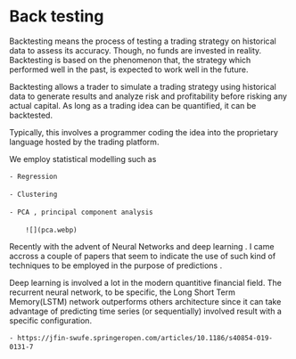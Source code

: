 

# Back testing 

Backtesting means the process of testing a trading strategy on historical data to assess its accuracy.
Though, no funds are invested in reality. Backtesting is based on the phenomenon that, the strategy
which performed well in the past, is expected to work well in the future. 

Backtesting allows a trader to simulate a trading strategy using historical data to generate results and analyze risk and profitability before risking any actual capital. As long as a trading idea can be quantified, it can be
backtested. 

Typically, this involves a programmer coding the idea into the proprietary language
hosted by the trading platform.

We employ statistical modelling such as 

    - Regression 

    - Clustering 

    - PCA , principal component analysis 

        ![](pca.webp)


Recently with the advent of Neural Networks and deep learning . I came accross a couple of papers that seem to indicate the use of such kind of techniques to be employed in the purpose of predictions .

Deep learning is involved a lot in the modern quantitive financial field. The recurrent neural network, to be specific, the Long Short Term Memory(LSTM) network outperforms others architecture since it can take advantage of predicting time series (or sequentially) involved result with a specific configuration.

    - https://jfin-swufe.springeropen.com/articles/10.1186/s40854-019-0131-7